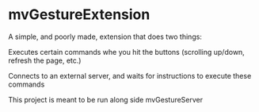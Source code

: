 mvGestureExtension
==================

A simple, and poorly made, extension that does two things:

Executes certain commands whe you hit the buttons (scrolling up/down, refresh the page, etc.)

Connects to an external server, and waits for instructions to execute these commands

This project is meant to be run along side mvGestureServer
